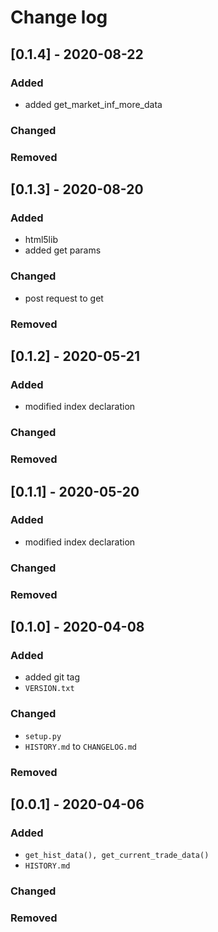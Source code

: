 # Change log

## [0.1.4] - 2020-08-22

### Added
- added get_market_inf_more_data

### Changed

### Removed

## [0.1.3] - 2020-08-20

### Added
- html5lib
- added get params

### Changed
- post request to get

### Removed

## [0.1.2] - 2020-05-21

### Added
- modified index declaration

### Changed

### Removed

## [0.1.1] - 2020-05-20

### Added
- modified index declaration

### Changed

### Removed

## [0.1.0] - 2020-04-08

### Added
- added git tag
- `VERSION.txt`

### Changed
- `setup.py`
- `HISTORY.md` to `CHANGELOG.md`

### Removed

## [0.0.1] - 2020-04-06

### Added
- `get_hist_data(), get_current_trade_data()`
- `HISTORY.md`

### Changed

### Removed